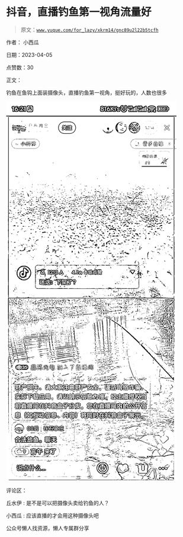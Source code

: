 # 抖音，直播钓鱼第一视角流量好

> 原文：[`www.yuque.com/for_lazy/xkrm14/gnc89u2l22b5tcfh`](https://www.yuque.com/for_lazy/xkrm14/gnc89u2l22b5tcfh)



作者： 小西瓜



日期：2023-04-05



点赞数：30



正文：



钓鱼在鱼钩上面装摄像头，直播钓鱼第一视角，挺好玩的，人数也很多



![](img/925de1fc01f38efb60805c62659eadb8.png)



评论区：



丘水伊 : 是不是可以把摄像头卖给钓鱼的人？



小西瓜 : 应该直播的才会用这种摄像头吧



公众号懒人找资源，懒人专属群分享

